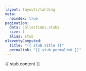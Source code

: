 ```yaml
---
layout: layouts/landing
meta:
  noindex: true
pagination:
  data: collections.stubs
  size: 1
  alias: stub
eleventyComputed:
  title: "{{ stub.title }}"
  permalink: "{{ stub.permalink }}"
---
```


{{ stub.content }}
